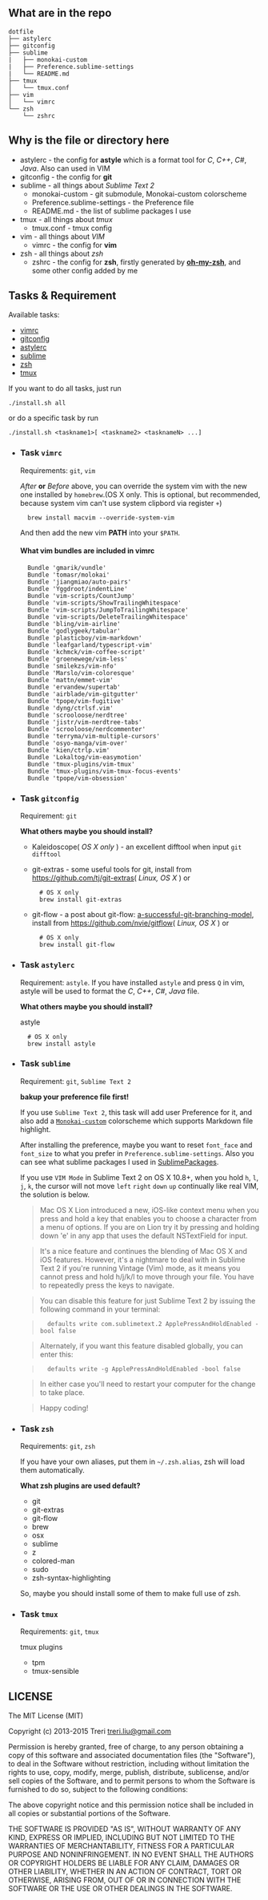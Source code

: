## What are in the repo
    dotfile
    ├── astylerc
    ├── gitconfig
    ├── sublime
    |   ├── monokai-custom
    |   ├── Preference.sublime-settings
    |   └── README.md
    ├── tmux
    │   └── tmux.conf
    ├── vim
    │   └── vimrc
    └── zsh
        └── zshrc

## Why is the file or directory here

- astylerc - the config for **astyle** which is a format tool for *C*, *C++*, *C#*, *Java*. Also can used in VIM
- gitconfig - the config for **git**
- sublime - all things about _Sublime Text 2_
    - monokai-custom - git submodule, Monokai-custom colorscheme
    - Preference.sublime-settings - the Preference file
    - README.md - the list of sublime packages I use
- tmux - all things about _tmux_
    - tmux.conf - tmux config
- vim - all things about _VIM_
    - vimrc - the config for **vim**
- zsh - all things about *zsh*
    - zshrc - the config for **zsh**, firstly generated by **[oh-my-zsh](https://github.com/robbyrussell/oh-my-zsh)**, and some other config added by me

## Tasks & Requirement
Available tasks:

- [vimrc](#task-vimrc)
- [gitconfig](#task-gitconfig)
- [astylerc](#task-astylerc)
- [sublime](#task-sublime)
- [zsh](#task-zsh)
- [tmux](#task-tmux)

If you want to do all tasks, just run

    ./install.sh all

or do a specific task by run

    ./install.sh <taskname1>[ <taskname2> <tasknameN> ...]

- ### Task `vimrc`
    Requirements: `git`, `vim`

    *After* **or** *Before* above, you can override the system vim with the new one installed by `homebrew`.(OS X only. This is optional, but recommended, because system vim can't use system clipbord via register `+`)

        brew install macvim --override-system-vim
    And then add the new vim __PATH__ into your `$PATH`.

    #### What vim bundles are included in vimrc

        Bundle 'gmarik/vundle'
        Bundle 'tomasr/molokai'
        Bundle 'jiangmiao/auto-pairs'
        Bundle 'Yggdroot/indentLine'
        Bundle 'vim-scripts/CountJump'
        Bundle 'vim-scripts/ShowTrailingWhitespace'
        Bundle 'vim-scripts/JumpToTrailingWhitespace'
        Bundle 'vim-scripts/DeleteTrailingWhitespace'
        Bundle 'bling/vim-airline'
        Bundle 'godlygeek/tabular'
        Bundle 'plasticboy/vim-markdown'
        Bundle 'leafgarland/typescript-vim'
        Bundle 'kchmck/vim-coffee-script'
        Bundle 'groenewege/vim-less'
        Bundle 'smilekzs/vim-nfo'
        Bundle 'Marslo/vim-coloresque'
        Bundle 'mattn/emmet-vim'
        Bundle 'ervandew/supertab'
        Bundle 'airblade/vim-gitgutter'
        Bundle 'tpope/vim-fugitive'
        Bundle 'dyng/ctrlsf.vim'
        Bundle 'scrooloose/nerdtree'
        Bundle 'jistr/vim-nerdtree-tabs'
        Bundle 'scrooloose/nerdcommenter'
        Bundle 'terryma/vim-multiple-cursors'
        Bundle 'osyo-manga/vim-over'
        Bundle 'kien/ctrlp.vim'
        Bundle 'Lokaltog/vim-easymotion'
        Bundle 'tmux-plugins/vim-tmux'
        Bundle 'tmux-plugins/vim-tmux-focus-events'
        Bundle 'tpope/vim-obsession'

- ### Task `gitconfig`
    Requirement: `git`

    __What others maybe you should install?__

    - Kaleidoscope( _OS X only_ ) - an excellent difftool when input `git difftool`
    - git-extras - some useful tools for git, install from <https://github.com/tj/git-extras>( _Linux, OS X_ ) or

            # OS X only
            brew install git-extras

    - git-flow - a post about git-flow: [a-successful-git-branching-model](http://nvie.com/posts/a-successful-git-branching-model/), install from <https://github.com/nvie/gitflow>( _Linux, OS X_ ) or

            # OS X only
            brew install git-flow

- ### Task `astylerc`
    Requirement: `astyle`. If you have installed `astyle` and press `Q` in vim, astyle will be used to format the *C*, *C++*, *C#*, *Java* file.

    __What others maybe you should install?__

    astyle

        # OS X only
        brew install astyle

- ### Task `sublime`
    Requirement: `git`, `Sublime Text 2`

    **bakup your preference file first!**

    If you use `Sublime Text 2`, this task will add user Preference for it, and also add a [`Monokai-custom`](https://github.com/Treri/sublime-monokai-custom) colorscheme which supports Markdown file highlight.

    After installing the preference, maybe you want to reset `font_face` and `font_size` to what you prefer in `Preference.sublime-settings`. Also you can see what sublime packages I used in [SublimePackages](sublime/README.md).

    If you use `VIM Mode` in Sublime Text 2 on OS X 10.8+, when you hold `h`, `l`, `j`, `k`, the cursor will not move `left` `right` `down` `up` continually like real VIM, the solution is below.

    > Mac OS X Lion introduced a new, iOS-like context menu when you press and hold a key
    > that enables you to choose a character from a menu of options. If you are on Lion
    > try it by pressing and holding down 'e' in any app that uses the default NSTextField
    > for input.

    > It's a nice feature and continues the blending of Mac OS X and iOS features. However,
    > it's a nightmare to deal with in Sublime Text 2 if you're running Vintage (Vim) mode,
    > as it means you cannot press and hold h/j/k/l to move through your file. You have
    > to repeatedly press the keys to navigate.

    > You can disable this feature for just Sublime Text 2 by issuing the following command
    > in your terminal:

    >       defaults write com.sublimetext.2 ApplePressAndHoldEnabled -bool false

    > Alternately, if you want this feature disabled globally, you can enter this:

    >       defaults write -g ApplePressAndHoldEnabled -bool false

    > In either case you'll need to restart your computer for the change to take place.

    > Happy coding!

- ### Task `zsh`
    Requirements: `git`, `zsh`

    If you have your own aliases, put them in `~/.zsh.alias`, zsh will load them automatically.

    __What zsh plugins are used default?__

    - git
    - git-extras
    - git-flow
    - brew
    - osx
    - sublime
    - z
    - colored-man
    - sudo
    - zsh-syntax-highlighting

    So, maybe you should install some of them to make full use of zsh.

- ### Task `tmux`
    Requirements: `git`, `tmux`

    tmux plugins
    - tpm
    - tmux-sensible

## LICENSE

The MIT License (MIT)

Copyright (c) 2013-2015 Treri treri.liu@gmail.com

Permission is hereby granted, free of charge, to any person obtaining a copy
of this software and associated documentation files (the "Software"), to deal
in the Software without restriction, including without limitation the rights
to use, copy, modify, merge, publish, distribute, sublicense, and/or sell
copies of the Software, and to permit persons to whom the Software is
furnished to do so, subject to the following conditions:

The above copyright notice and this permission notice shall be included in
all copies or substantial portions of the Software.

THE SOFTWARE IS PROVIDED "AS IS", WITHOUT WARRANTY OF ANY KIND, EXPRESS OR
IMPLIED, INCLUDING BUT NOT LIMITED TO THE WARRANTIES OF MERCHANTABILITY,
FITNESS FOR A PARTICULAR PURPOSE AND NONINFRINGEMENT. IN NO EVENT SHALL THE
AUTHORS OR COPYRIGHT HOLDERS BE LIABLE FOR ANY CLAIM, DAMAGES OR OTHER
LIABILITY, WHETHER IN AN ACTION OF CONTRACT, TORT OR OTHERWISE, ARISING FROM,
OUT OF OR IN CONNECTION WITH THE SOFTWARE OR THE USE OR OTHER DEALINGS IN
THE SOFTWARE.
